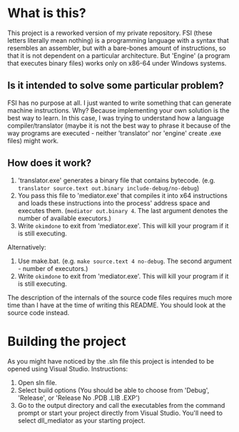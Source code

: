 # What is this?
This project is a reworked version of my private repository.
FSI (these letters literally mean nothing) is a programming language with a syntax that resembles an assembler, but with a bare-bones amount of instructions, so that it is not dependent on a particular architecture. But 'Engine' (a program that executes binary files) works only on x86-64 under Windows systems.

## Is it intended to solve some particular problem?
FSI has no purpose at all. I just wanted to write something that can generate machine instructions. Why? Because implementing your own solution is the best way to learn. In this case, I was trying to understand how a language compiler/translator (maybe it is not the best way to phrase it because of the way programs are executed - neither 'translator' nor 'engine' create .exe files) might work.

## How does it work?
1. 'translator.exe' generates a binary file that contains bytecode. (e.g. `translator source.text out.binary include-debug/no-debug`)
2. You pass this file to 'mediator.exe' that compiles it into x64 instructions and loads these instructions into the process' address space and executes them. (`mediator out.binary 4`. The last argument denotes the number of available executors.)
3. Write `okimdone` to exit from 'mediator.exe'. This will kill your program if it is still executing.

Alternatively:
1. Use make.bat. (e.g. `make source.text 4 no-debug`. The second argument - number of executors.)
2. Write `okimdone` to exit from 'mediator.exe'. This will kill your program if it is still executing.

The description of the internals of the source code files requires much more time than I have at the time of writing this README. You should look at the source code instead.

# Building the project
As you might have noticed by the .sln file this project is intended to be opened using Visual Studio. Instructions:
1. Open sln file.
2. Select build options (You should be able to choose from 'Debug', 'Release', or 'Release No .PDB .LIB .EXP')
3. Go to the output directory and call the executables from the command prompt or start your project directly from Visual Studio. You'll need to select dll\_mediator as your starting project.
